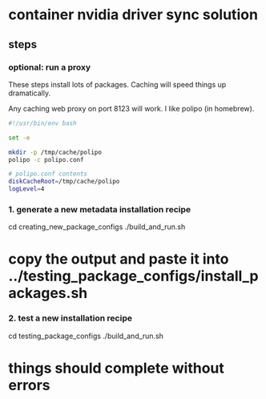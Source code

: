 # container nvidia driver sync solution

## steps

### optional: run a proxy

These steps install lots of packages. Caching will speed things up dramatically.

Any caching web proxy on port 8123 will work. I like polipo (in homebrew).

```bash
#!/usr/bin/env bash

set -e

mkdir -p /tmp/cache/polipo
polipo -c polipo.conf
```

```bash
# polipo.conf contents
diskCacheRoot=/tmp/cache/polipo
logLevel=4
```

### 1. generate a new metadata installation recipe

cd creating_new_package_configs
./build_and_run.sh
# copy the output and paste it into ../testing_package_configs/install_packages.sh

### 2. test a new installation recipe

cd testing_package_configs
./build_and_run.sh
# things should complete without errors
